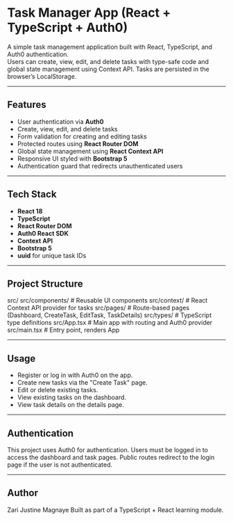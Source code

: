 # Task Manager App (React + TypeScript + Auth0)

A simple task management application built with React, TypeScript, and Auth0 authentication.  
Users can create, view, edit, and delete tasks with type-safe code and global state management using Context API. Tasks are persisted in the browser’s LocalStorage.

---

## Features

- User authentication via **Auth0** 
- Create, view, edit, and delete tasks 
- Form validation for creating and editing tasks 
- Protected routes using **React Router DOM** 
- Global state management using **React Context API** 
- Responsive UI styled with **Bootstrap 5** 
- Authentication guard that redirects unauthenticated users

---

## Tech Stack

- **React 18**
- **TypeScript**
- **React Router DOM**
- **Auth0 React SDK**
- **Context API**
- **Bootstrap 5**
- **uuid** for unique task IDs

---

## Project Structure

src/
src/components/          # Reusable UI components
src/context/             # React Context API provider for tasks
src/pages/               # Route-based pages (Dashboard, CreateTask, EditTask, TaskDetails)
src/types/               # TypeScript type definitions
src/App.tsx              # Main app with routing and Auth0 provider
src/main.tsx             # Entry point, renders App

---

## Usage

- Register or log in with Auth0 on the app.
- Create new tasks via the "Create Task" page.
- Edit or delete existing tasks.
- View existing tasks on the dashboard.
- View task details on the details page.

---

## Authentication

This project uses Auth0 for authentication. Users must be logged in to access the dashboard and task pages. Public routes redirect to the login page if the user is not authenticated.

---

## Author

Zari Justine Magnaye
Built as part of a TypeScript + React learning module.
